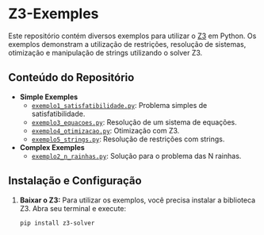 # Z3-Exemples

Este repositório contém diversos exemplos para utilizar o [Z3](https://github.com/Z3Prover/z3) em Python. Os exemplos demonstram a utilização de restrições, resolução de sistemas, otimização e manipulação de strings utilizando o solver Z3.

## Conteúdo do Repositório

- **Simple Exemples**
  - [`exemplo1_satisfatibilidade.py`](Simple%20Exemples/exemplo1_satisfatibilidade.py): Problema simples de satisfatibilidade.
  - [`exemplo3_equacoes.py`](Simple%20Exemples/exemplo3_equacoes.py): Resolução de um sistema de equações.
  - [`exemplo4_otimizacao.py`](Simple%20Exemples/exemplo4_otimizacao.py): Otimização com Z3.
  - [`exemplo5_strings.py`](Simple%20Exemples/exemplo5_strings.py): Resolução de restrições com strings.
- **Complex Exemples**
  - [`exemplo2_n_rainhas.py`](Complex%20Exemples/exemplo2_n_rainhas.py): Solução para o problema das N rainhas.

## Instalação e Configuração

1. **Baixar o Z3:**
   Para utilizar os exemplos, você precisa instalar a biblioteca Z3. Abra seu terminal e execute:

   ```sh
   pip install z3-solver